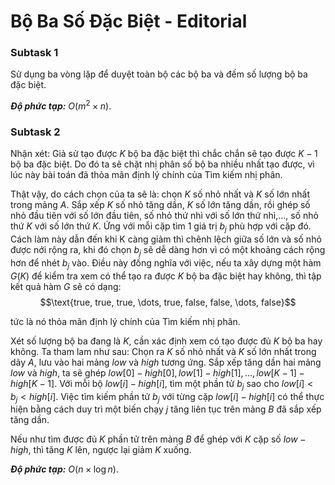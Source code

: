 # Bộ Ba Số Đặc Biệt - Editorial

### Subtask 1

Sử dụng ba vòng lặp để duyệt toàn bộ các bộ ba và đếm số lượng bộ ba đặc biệt.

***Độ phức tạp:*** $O(m^2 \times n)$.

### Subtask 2

Nhận xét: Giả sử tạo được $K$ bộ ba đặc biệt thì chắc chắn sẽ tạo được $K - 1$ bộ ba đặc biệt. Do đó ta sẽ chặt nhị phân số bộ ba nhiều nhất tạo được, vì lúc này bài toán đã thỏa mãn định lý chính của Tìm kiếm nhị phân.

Thật vậy, do cách chọn của ta sẽ là: chọn $K$ số nhỏ nhất và $K$ số lớn nhất trong mảng $A$. Sắp xếp $K$ số nhỏ tăng dần, $K$ số lớn tăng dần, rồi ghép số nhỏ đầu tiên với số lớn đầu tiên, số nhỏ thứ nhì với số lớn thứ nhì,..., số nhỏ thứ $K$ với số lớn thứ $K$. Ứng với mỗi cặp tìm 1 giá trị $b_j$ phù hợp với cặp đó. Cách làm này dẫn đến khi K càng giảm thì chênh lệch giữa số lớn và số nhỏ được nới rộng ra, khi đó chọn $b_j$ sẽ dễ dàng hơn vì có một khoảng cách rộng hơn để nhét $b_j$ vào. Điều này đồng nghĩa với việc, nếu ta xây dựng một hàm $G(K)$ để kiểm tra xem có thể tạo ra được $K$ bộ ba đặc biệt hay không, thì tập kết quả hàm $G$ sẽ có dạng: 
$$\text{true, true, true, \dots, true, false, false, \dots, false}$$

tức là nó thỏa mãn định lý chính của Tìm kiếm nhị phân.

Xét số lượng bộ ba đang là $K,$ cần xác định xem có tạo được đủ $K$ bộ ba hay không. Ta tham lam như sau: Chọn ra $K$ số nhỏ nhất và $K$ số lớn nhất trong dãy $A,$ lưu vào hai mảng $low$ và $high$ tương ứng. Sắp xếp tăng dần hai mảng $low$ và $high,$ ta sẽ ghép $low[0] - high[0], low[1] - high[1],..., low[K - 1] - high[K - 1]$. Với mỗi bộ $low[i] - high[i],$ tìm một phần tử $b_j$ sao cho $low[i] < b_j < high[i]$. Việc tìm kiếm phần tử $b_j$ với từng cặp $low[i] - high[i]$ có thể thực hiện bằng cách duy trì một biến chạy $j$ tăng liên tục trên mảng $B$ đã sắp xếp tăng dần.

Nếu như tìm được đủ $K$ phần tử trên mảng $B$ để ghép với $K$ cặp số $low - high,$ thì tăng $K$ lên, ngược lại giảm $K$ xuống.

***Độ phức tạp:*** $O(n \times \log n)$.